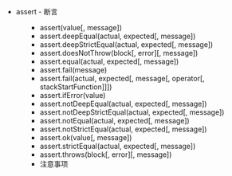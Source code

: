 <ul>
<li>assert - 断言
<ul>
<ul>
<li>assert(value[, message])</li>
<li>assert.deepEqual(actual, expected[, message])</li>
<li>assert.deepStrictEqual(actual, expected[, message])</li>
<li>assert.doesNotThrow(block[, error][, message])</li>
<li>assert.equal(actual, expected[, message])</li>
<li>assert.fail(message)</li>
<li>assert.fail(actual, expected[, message[, operator[, stackStartFunction]]])</li>
<li>assert.ifError(value)</li>
<li>assert.notDeepEqual(actual, expected[, message])</li>
<li>assert.notDeepStrictEqual(actual, expected[, message])</li>
<li>assert.notEqual(actual, expected[, message])</li>
<li>assert.notStrictEqual(actual, expected[, message])</li>
<li>assert.ok(value[, message])</li>
<li>assert.strictEqual(actual, expected[, message])</li>
<li>assert.throws(block[, error][, message])</li>
<li>注意事项</li>
</ul>
</ul>
</li>
</ul>
